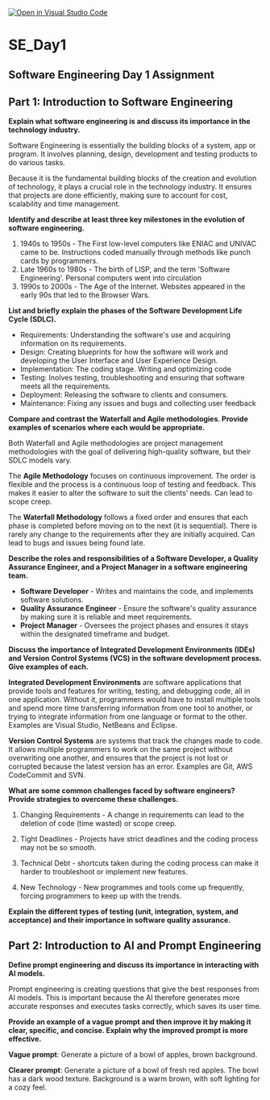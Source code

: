 [![Open in Visual Studio Code](https://classroom.github.com/assets/open-in-vscode-2e0aaae1b6195c2367325f4f02e2d04e9abb55f0b24a779b69b11b9e10269abc.svg)](https://classroom.github.com/online_ide?assignment_repo_id=18465388&assignment_repo_type=AssignmentRepo)

# SE_Day1
## **Software Engineering Day 1 Assignment**

## **Part 1**: Introduction to Software Engineering

**Explain what software engineering is and discuss its importance in the technology industry.**

Software Engineering is essentially the building blocks of a system, app or program. It involves planning, design, development and testing products to do various tasks.

Because it is the fundamental building blocks of the creation and evolution of technology, it plays a crucial role in the technology industry. It ensures that projects are done efficiently, making sure to account for cost, scalability and time management.

**Identify and describe at least three key milestones in the evolution of software engineering.**

1. 1940s to 1950s - The First low-level computers like ENIAC and UNIVAC came to be. Instructions coded manually through methods like punch cards by programmers.
2. Late 1960s to 1980s - The birth of LISP,  and the term 'Software Engineering'. Personal computers went into circulation
3. 1990s to 2000s - The Age of the Internet. Websites appeared in the early 90s that led to the Browser Wars.

**List and briefly explain the phases of the Software Development Life Cycle (SDLC).**
* Requirements: Understanding the software's use and acquiring information on its requirements.
* Design: Creating blueprints for how the software will work and developing the User Interface and User Experience Design.
* Implementation: The coding stage. Writing and optimizing code 
* Testing: Inolves testing, troubleshooting and ensuring that software meets all the requirements.
* Deployment: Releasing the software to clients and consumers.
* Maintenance: Fixing any issues and bugs and collecting user feedback

**Compare and contrast the Waterfall and Agile methodologies. Provide examples of scenarios where each would be appropriate.**

Both Waterfall and Agile methodologies are project management methodologies with the goal of delivering high-quality software, but their SDLC models vary.

The **Agile Methodology** focuses on continuous improvement. The order is flexible and the process is a continuous loop of testing and feedback. This makes it easier to alter the software to suit the clients' needs. Can lead to scope creep.

The **Waterfall Methodology** follows a fixed order and ensures that each phase is completed before moving on to the next (it is sequential). There is rarely any change to the requirements after they are initially acquired. Can lead to bugs and issues being found late.

**Describe the roles and responsibilities of a Software Developer, a Quality Assurance Engineer, and a Project Manager in a software engineering team.**

* **Software Developer** - Writes and maintains the code, and implements software solutions.
* **Quality Assurance Engineer** - Ensure the software's quality assurance by making sure it is reliable and meet requirements.
* **Project Manager** - Oversees the project phases and ensures it stays within the designated timeframe and budget.

**Discuss the importance of Integrated Development Environments (IDEs) and Version Control Systems (VCS) in the software development process. Give examples of each.**

**Integrated Development Environments** are software applications that provide tools and features for writing, testing, and debugging code, all in one application. Without it, programmers would have to install multiple tools and spend more time transferring information from one tool to another, or trying to integrate information from one language or format to the other. Examples are Visual Studio, NetBeans and Eclipse.

**Version Control Systems** are systems that track the changes made to code. It allows multiple programmers to work on the same project without overwriting one another, and ensures that the project is not lost or corrupted because the latest version has an error. Examples are Git, AWS CodeCommit and SVN.

**What are some common challenges faced by software engineers? Provide strategies to overcome these challenges.**

1. Changing Requirements - A change in requirements can lead to the deletion of code (time wasted) or scope creep.
   
2. Tight Deadlines - Projects have strict deadlines and the coding process may not be so smooth.
   
3. Technical Debt - shortcuts taken during the coding process can make it harder to troubleshoot or implement new features.

4. New Technology - New programmes and tools come up frequently, forcing programmers to keep up with the trends.


**Explain the different types of testing (unit, integration, system, and acceptance) and their importance in software quality assurance.**

## **Part 2**: Introduction to AI and Prompt Engineering

**Define prompt engineering and discuss its importance in interacting with AI models.**

Prompt engineering is creating questions that give the best responses from AI models. This is important because the AI therefore generates more accurate responses and executes tasks correctly, which saves its user time.

**Provide an example of a vague prompt and then improve it by making it clear, specific, and concise. Explain why the improved prompt is more effective.**

**Vague prompt**: Generate a picture of a bowl of apples, brown background.

**Clearer prompt**: Generate a picture of a bowl of fresh red apples. The bowl has a dark wood texture. Background is a warm brown, with soft lighting for a cozy feel.
